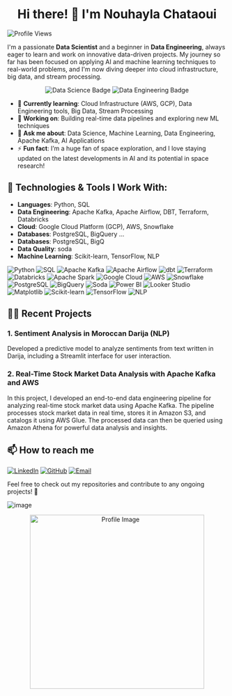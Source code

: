 <h1 align="center">Hi there! 👋 I'm Nouhayla Chataoui</h1>


![Profile Views](https://komarev.com/ghpvc/?username=NouhaylaChataoui&color=blue)

I'm a passionate **Data Scientist** and a beginner in **Data Engineering**, always eager to learn and work on innovative data-driven projects. My journey so far has been focused on applying AI and machine learning techniques to real-world problems, and I'm now diving deeper into cloud infrastructure, big data, and stream processing.

<p align="center">
  <img src="https://img.shields.io/badge/Data%20Science-In%20Progress-brightgreen?style=flat-square&logo=python&logoColor=white" alt="Data Science Badge">
  <img src="https://img.shields.io/badge/Data%20Engineering-Enthusiast-blue?style=flat-square&logo=airflow&logoColor=white" alt="Data Engineering Badge">
</p>


- 🌱 **Currently learning**: Cloud Infrastructure (AWS, GCP), Data Engineering tools, Big Data, Stream Processing
- 🔭 **Working on**: Building real-time data pipelines and exploring new ML techniques
- 💬 **Ask me about**: Data Science, Machine Learning, Data Engineering, Apache Kafka, AI Applications
- ⚡ **Fun fact**: I’m a huge fan of space exploration, and I love staying updated on the latest developments in AI and its potential in space research!


## 🔧 Technologies & Tools I Work With:
- **Languages**: Python, SQL
- **Data Engineering**: Apache Kafka, Apache Airflow, DBT, Terraform, Databricks
- **Cloud**: Google Cloud Platform (GCP), AWS, Snowflake
- **Databases**: PostgreSQL, BigQuery ...
- **Databases**: PostgreSQL, BigQ
- **Data Quality**: soda
- **Machine Learning**: Scikit-learn, TensorFlow, NLP

  
![Python](https://img.shields.io/badge/Python-3776AB?style=for-the-badge&logo=python&logoColor=white)
![SQL](https://img.shields.io/badge/SQL-4479A1?style=for-the-badge&logo=postgresql&logoColor=white)
![Apache Kafka](https://img.shields.io/badge/Apache_Kafka-231F20?style=for-the-badge&logo=apache-kafka&logoColor=white)
![Apache Airflow](https://img.shields.io/badge/Apache_Airflow-017CEE?style=for-the-badge&logo=apache-airflow&logoColor=white)
![dbt](https://img.shields.io/badge/DBT-FF694B?style=for-the-badge&logo=dbt&logoColor=white)
![Terraform](https://img.shields.io/badge/Terraform-623CE4?style=for-the-badge&logo=terraform&logoColor=white)
![Databricks](https://img.shields.io/badge/Databricks-FF3621?style=for-the-badge&logo=databricks&logoColor=white)
![Apache Spark](https://img.shields.io/badge/Apache_Spark-E25A1C?style=for-the-badge&logo=apache-spark&logoColor=white)
![Google Cloud](https://img.shields.io/badge/Google_Cloud-4285F4?style=for-the-badge&logo=google-cloud&logoColor=white)
![AWS](https://img.shields.io/badge/AWS-232F3E?style=for-the-badge&logo=amazon-aws&logoColor=white)
![Snowflake](https://img.shields.io/badge/Snowflake-29B5E8?style=for-the-badge&logo=snowflake&logoColor=white)
![PostgreSQL](https://img.shields.io/badge/PostgreSQL-336791?style=for-the-badge&logo=postgresql&logoColor=white)
![BigQuery](https://img.shields.io/badge/BigQuery-4285F4?style=for-the-badge&logo=google-cloud&logoColor=white)
![Soda](https://img.shields.io/badge/Soda-008F93?style=for-the-badge&logo=data-quality&logoColor=white)
![Power BI](https://img.shields.io/badge/Power_BI-F2C811?style=for-the-badge&logo=power-bi&logoColor=black)
![Looker Studio](https://img.shields.io/badge/Google_Looker_Studio-4285F4?style=for-the-badge&logo=google-analytics&logoColor=white)
![Matplotlib](https://img.shields.io/badge/Matplotlib-013243?style=for-the-badge&logo=python&logoColor=white)
![Scikit-learn](https://img.shields.io/badge/Scikit--learn-F7931E?style=for-the-badge&logo=scikit-learn&logoColor=white)
![TensorFlow](https://img.shields.io/badge/TensorFlow-FF6F00?style=for-the-badge&logo=tensorflow&logoColor=white)
![NLP](https://img.shields.io/badge/NLP-333333?style=for-the-badge&logo=numpy&logoColor=white)


## 👨‍💻 Recent Projects
### 1. **Sentiment Analysis in Moroccan Darija (NLP)**
Developed a predictive model to analyze sentiments from text written in Darija, including a Streamlit interface for user interaction.

### 2. **Real-Time Stock Market Data Analysis with Apache Kafka and AWS**
In this project, I developed an end-to-end data engineering pipeline for analyzing real-time stock market data using Apache Kafka. The pipeline processes stock market data in real time, stores it in Amazon S3, and catalogs it using AWS Glue. The processed data can then be queried using Amazon Athena for powerful data analysis and insights.

## 📫 How to reach me
[![LinkedIn](https://img.shields.io/badge/LinkedIn-blue?style=for-the-badge&logo=linkedin)](https://www.linkedin.com/in/nouhayla-chataoui-208626211)
[![GitHub](https://img.shields.io/badge/GitHub-black?style=for-the-badge&logo=github)](https://github.com/NouhaylaChataoui)
[![Email](https://img.shields.io/badge/Email-red?style=for-the-badge&logo=gmail)](mailto:nouhayla.chataoui24@gmail.com)

Feel free to check out my repositories and contribute to any ongoing projects! 🚀


![image](https://github.com/user-attachments/assets/d638a10e-54d4-40a6-a5ba-10eb3629554f)

<p align="center">
  <img src="https://github.com/user-attachments/assets/d638a10e-54d4-40a6-a5ba-10eb3629554f" alt="Profile Image" width="400">
</p>


